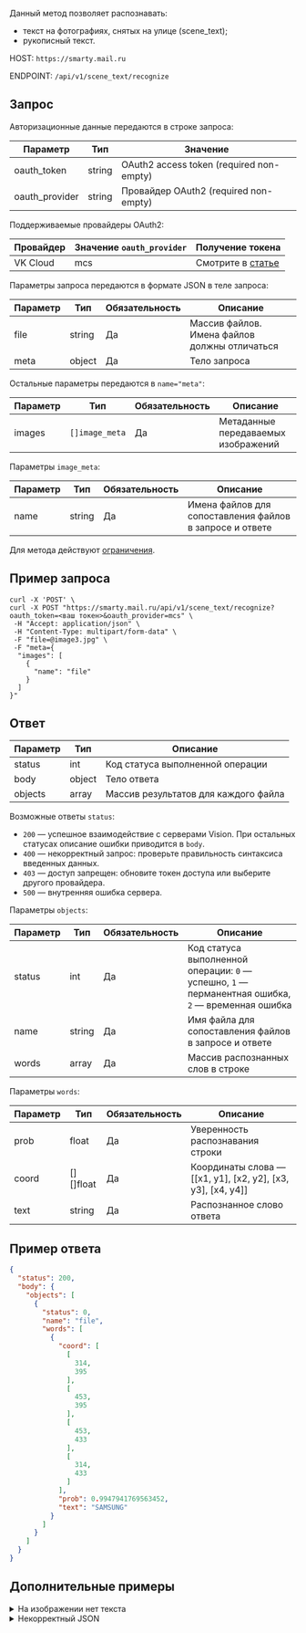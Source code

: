 Данный метод позволяет распознавать:

- текст на фотографиях, снятых на улице (scene_text);
- рукописный текст.

HOST: `https://smarty.mail.ru`

ENDPOINT: `/api/v1/scene_text/recognize`

## Запрос

Авторизационные данные передаются в строке запроса:

| Параметр         | Тип    | Значение                                 |
| ---------------- | ------ | ---------------------------------------- |
| oauth_token      | string | OAuth2 access token (required non-empty) |
| oauth_provider   | string | Провайдер OAuth2 (required non-empty)    |

Поддерживаемые провайдеры OAuth2:

| Провайдер | Значение `oauth_provider` | Получение токена                                    |
|  -------- |  ------------------------ | --------------------------------------------------- |
| VK Cloud  | mcs                       | Смотрите в [статье](../../vision-start/auth-vision/)|

Параметры запроса передаются в формате JSON в теле запроса:

| Параметр       | Тип    | Обязательность | Описание                                                 |
| -------------- | ------ | -------------- | -------------------------------------------------------- |
| file           | string | Да             | Массив файлов. Имена файлов должны отличаться            |
| meta           | object | Да             | Тело запроса                                             |

Остальные параметры передаются в `name="meta"`:

| Параметр      | Тип            | Обязательность | Описание                            |
| ------------- | -------------- | -------------- | ----------------------------------- |
| images        | `[]image_meta` | Да             | Метаданные передаваемых изображений |

Параметры `image_meta`:

| Параметр      | Тип    | Обязательность | Описание                                                 |
| ------------- | ------ | -------------- | -------------------------------------------------------- |
| name          | string | Да             | Имена файлов для сопоставления файлов в запросе и ответе |

<warn>

Для метода действуют [ограничения](../../vision-limits#obrabotka_izobrazheniy).

</warn>

## Пример запроса

```curl
curl -X 'POST' \
curl -X POST "https://smarty.mail.ru/api/v1/scene_text/recognize?oauth_token=<ваш токен>&oauth_provider=mcs" \
 -H "Accept: application/json" \
 -H "Content-Type: multipart/form-data" \
 -F "file=@image3.jpg" \
 -F "meta={
  "images": [
    {
      "name": "file"
    }
  ]
}"
```

## Ответ

| Параметр      | Тип      | Описание                                                 |
| ------------- | -------- | -------------------------------------------------------- |
| status        | int      | Код статуса выполненной операции                         |
| body          | object   | Тело ответа                                              |
| objects       | array    | Массив результатов для каждого файла                     |

Возможные ответы `status`:

- `200` — успешное взаимодействие с серверами Vision. При остальных статусах описание ошибки приводится в `body`.
- `400` — некорректный запрос: проверьте правильность синтаксиса введенных данных.
- `403` — доступ запрещен: обновите токен доступа или выберите другого провайдера.
- `500` — внутренняя ошибка сервера.

Параметры `objects`:

| Параметр      | Тип      | Обязательность | Описание                                                 |
| ------------- | -------- |--------------- | -------------------------------------------------------- |
| status        | int      | Да             | Код статуса выполненной операции: `0` — успешно, `1` — перманентная ошибка, `2` — временная ошибка |
| name          | string   | Да             | Имя файла для сопоставления файлов в запросе и ответе    |
| words         | array    | Да             | Массив распознанных слов в строке                        |

Параметры `words`:

| Параметр      | Тип      | Обязательность | Описание                                                 |
| ------------- | -------- |--------------- | -------------------------------------------------------- |
| prob          | float    | Да             | Уверенность распознавания строки                         |
| coord         | [][]float| Да             | Координаты слова — [[x1, y1], [x2, y2], [x3, y3], [x4, y4]] |
| text          | string   | Да             | Распознанное слово ответа                                |

## Пример ответа

```json
{
  "status": 200,
  "body": {
    "objects": [
      {
        "status": 0,
        "name": "file",
        "words": [
          {
            "coord": [
              [
                314,
                395
              ],
              [
                453,
                395
              ],
              [
                453,
                433
              ],
              [
                314,
                433
              ]
            ],
            "prob": 0.9947941769563452,
            "text": "SAMSUNG"
          }
        ]
      }
    ]
  }
}
```

## Дополнительные примеры

<details>
    <summary>На изображении нет текста</summary>

Пример запроса:

```bash
curl -X POST "https://smarty.mail.ru/api/v1/scene_text/recognize?oauth_token=<ваш токен>&oauth_provider=mcs" \
 -H "Accept: application/json" \
 -H "Content-Type: multipart/form-data" \
 -F "file=@image.jpg" \
 -F "meta={
  "images": [
    {
      "name": "file"
    }
  ]
}"
```

Пример ответа:

```json
{
  "status": 400,
  "body": "empty image"
}
```

</details>

<details>
    <summary>Некорректный JSON</summary>

Пример запроса:

```bash
curl -X POST "https://smarty.mail.ru/api/v1/scene_text/recognize?oauth_token=<ваш токен>&oauth_provider=mcs" \
 -H "Accept: application/json" \
 -H "Content-Type: multipart/form-data" \
 -F "file=@image3.jpg" \
 -F "meta={
  "images": [
    {
      "name": "file1"
    }
  ]
}"
```

Пример ответа:

```json
{
  "status": 400,
  "body": "could not get image by name file1: http: no such file"
}
```

</details>
